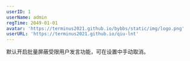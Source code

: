 ```yaml
---
userID: 1
userName: admin
regTime: 2049-01-01
avatar: 'https://terminus2021.github.io/bybbs/static/img/logo.png'
userURL: 'https://terminus2021.github.io/qiu-lnt'
---
```


默认开启批量屏蔽受限用户发言功能，可在设置中手动取消。
